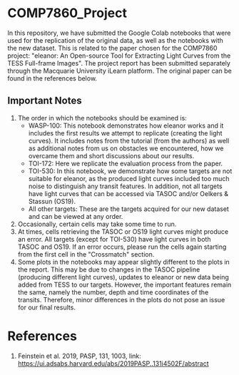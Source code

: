 # COMP7860_Project

In this repository, we have submitted the Google Colab notebooks that were used for the replication of the original data, as well as the notebooks with the new dataset. This is related to the paper chosen for the COMP7860 project: "eleanor: An Open-source Tool for Extracting Light Curves from the TESS Full-frame Images". The project report has been submitted separately through the Macquarie University iLearn platform. The original paper can be found in the references below.

## Important Notes
1. The order in which the notebooks should be examined is:
   - WASP-100: This notebook demonstrates how eleanor works and it includes the first results we attempt to replicate (creating the light curves). It includes notes from the tutorial (from the authors) as well as additional notes from us on obstacles we encountered, how we overcame them and short discussions about our results.
   - TOI-172: Here we replicate the evaluation process from the paper. 
   - TOI-530: In this notebook, we demonstrate how some targets are not suitable for eleanor, as the produced light curves included too much noise to distinguish any transit features. In addition, not all targets have light curves that can be accessed via TASOC and/or Oelkers & Stassun (OS19).
   - All other targets: These are the targets acquired for our new dataset and can be viewed at any order.
2. Occasionally, certain cells may take some time to run.
3. At times, cells retrieving the TASOC or OS19 light curves might produce an error. All targets (except for TOI-530) have light curves in both TASOC and OS19. If an error occurs, please run the cells again starting from the first cell in the "Crossmatch" section.
4. Some plots in the notebooks may appear slightly different to the plots in the report. This may be due to changes in the TASOC pipeline (producing different light curves), updates to eleanor or new data being added from TESS to our targets. However, the important features remain the same, namely the number, depth and time coordinates of the transits. Therefore, minor differences in the plots do not pose an issue for our final results. 


# References
1. Feinstein et al. 2019, PASP, 131, 1003, link: https://ui.adsabs.harvard.edu/abs/2019PASP..131i4502F/abstract 
